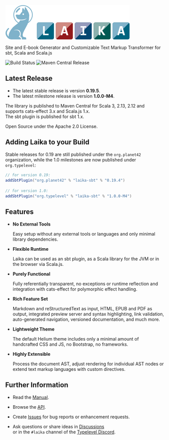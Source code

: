 
![Laika](docs/src/img/site/laika-dog@1.5x.png)

Site and E-book Generator and Customizable Text Markup Transformer for sbt, Scala and Scala.js

![Build Status](https://github.com/planet42/Laika/workflows/CI/badge.svg)
![Maven Central Release](https://img.shields.io/maven-central/v/org.planet42/laika-core_2.12.svg)


Latest Release
--------------

* The latest stable release is version **0.19.5**.
* The latest milestone release is version **1.0.0-M4**.

The library is published to Maven Central for Scala 3, 2.13, 2.12 and supports cats-effect 3.x and Scala.js 1.x.  
The sbt plugin is published for sbt 1.x.

Open Source under the Apache 2.0 License.


Adding Laika to your Build
--------------------------

Stable releases for 0.19 are still published under the `org.planet42` organization, 
while the 1.0 milestones are now published under `org.typelevel`:

```scala
// for version 0.19:
addSbtPlugin("org.planet42" % "laika-sbt" % "0.19.4")

// for version 1.0:
addSbtPlugin("org.typelevel" % "laika-sbt" % "1.0.0-M4")
```


Features
--------

* **No External Tools**

  Easy setup without any external tools or languages and only minimal library dependencies.
  
* **Flexible Runtime**

  Laika can be used as an sbt plugin, as a Scala library for the JVM or in the browser via Scala.js.
  
* **Purely Functional**

  Fully referentially transparent, no exceptions or runtime reflection and integration 
  with cats-effect for polymorphic effect handling.
  
* **Rich Feature Set**

  Markdown and reStructuredText as input, HTML, EPUB and PDF as output, integrated preview server and syntax highlighting, 
  link validation, auto-generated navigation, versioned documentation, and much more.
  
* **Lightweight Theme**

  The default Helium theme includes only a minimal amount of handcrafted CSS and JS, no Bootstrap, no frameworks.

* **Highly Extensible**

  Process the document AST, adjust rendering for individual AST nodes 
  or extend text markup languages with custom directives.
  

Further Information
-------------------

* Read the [Manual].

* Browse the [API].

* Create [Issues] for bug reports or enhancement requests.

* Ask questions or share ideas in [Discussions]  
  or in the `#laika` channel of the [Typelevel Discord].


[Manual]: https://typelevel.org/Laika/
[API]: https://typelevel.org/Laika/latest/api/laika/api/
[Issues]: https://github.com/typelevel/Laika/issues
[Discussions]: https://github.com/typelevel/Laika/discussions
[Typelevel Discord]: https://discord.gg/XF3CXcMzqD